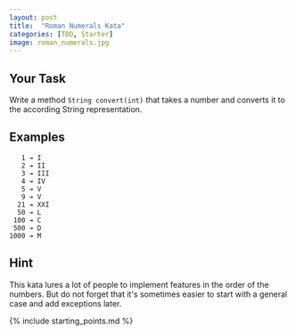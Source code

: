 ```yaml
---
layout: post
title:  "Roman Numerals Kata"
categories: [TDD, Starter]
image: roman_numerals.jpg
---
```


## Your Task

Write a method `String convert(int)` that takes a number and converts it
to the according String representation.

## Examples

       1 ➔ I
       2 ➔ II
       3 ➔ III
       4 ➔ IV
       5 ➔ V
       9 ➔ V
      21 ➔ XXI
      50 ➔ L
     100 ➔ C
     500 ➔ D
    1000 ➔ M
    
## Hint

This kata lures a lot of people to implement features in the order of
the numbers. But do not forget that it's sometimes easier to start
with a general case and add exceptions later.

{% include starting_points.md %}
